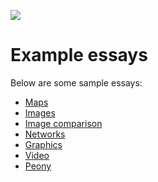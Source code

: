 <a href="https://essays.juncture-digital.org"><img src="https://gitcdn.link/repo/jstor-labs/juncture/main/images/ve-button.png"></a>

# Example essays

Below are some sample essays:
- [Maps](maps)
- [Images](images)
- [Image comparison](image-compare)
- [Networks](networks)
- [Graphics](graphics)
- [Video](video)
- [Peony](peony)
